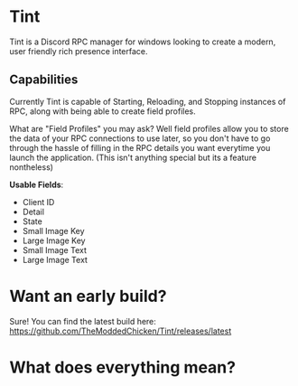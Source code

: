 # Tint
Tint is a Discord RPC manager for windows looking to create a modern, user friendly rich presence interface.

## Capabilities
Currently Tint is capable of Starting, Reloading, and Stopping instances of RPC, along with being able to create field profiles.

What are "Field Profiles" you may ask? Well field profiles allow you to store the data of your RPC connections to use later, so you
don't have to go through the hassle of filling in the RPC details you want everytime you launch the application.
(This isn't anything special but its a feature nontheless)

**Usable Fields**:
- Client ID
- Detail
- State
- Small Image Key
- Large Image Key
- Small Image Text
- Large Image Text

# Want an early build?
Sure! You can find the latest build here:
https://github.com/TheModdedChicken/Tint/releases/latest

# What does everything mean?
[<Insert Tutorial Here>](https://github.com/TheModdedChicken/Tint/wiki/Getting-Started)
